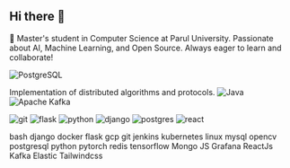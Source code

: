 ## Hi there 👋


🚀 Master's student in Computer Science at Parul University. Passionate about AI, Machine Learning, and Open Source. 
Always eager to learn and collaborate!

<!--
Here are some ideas to get you started:

- 🔭 I’m currently working on ...
- 🌱 I’m currently learning ...
- 👯 I’m looking to collaborate on ...
- 🤔 I’m looking for help with ...
- 💬 Ask me about ...
- 📫 How to reach me: ...
- 😄 Pronouns: ...
- ⚡ Fun fact: ...
-->

![PostgreSQL](https://img.shields.io/badge/PostgreSQL-316192?style=for-the-badge&logo=postgresql&logoColor=white)

Implementation of distributed algorithms and protocols.
![Java](https://img.shields.io/badge/Java-ED8B00?style=for-the-badge&logo=java&logoColor=white) ![Apache Kafka](https://img.shields.io/badge/Apache%20Kafka-231F20?style=for-the-badge&logo=apache-kafka&logoColor=white)

![git](https://camo.githubusercontent.com/fcafa5ebc1f5f789ae7d012a3ecd8fe7bda49516591caf7c37698f764165d880/68747470733a2f2f7777772e766563746f726c6f676f2e7a6f6e652f6c6f676f732f6769742d73636d2f6769742d73636d2d69636f6e2e737667)
![flask](https://camo.githubusercontent.com/93e24451f31be6bde3c380832f676128de66261b99c04adc42230fe9ab415733/68747470733a2f2f7777772e766563746f726c6f676f2e7a6f6e652f6c6f676f732f706f636f6f5f666c61736b2f706f636f6f5f666c61736b2d69636f6e2e737667)
![python](https://camo.githubusercontent.com/ef66a66ac38365ab905d29a914e9c0c815d21811f9af5090024d4f868c0f1307/68747470733a2f2f7777772e766563746f726c6f676f2e7a6f6e652f6c6f676f732f707974686f6e2f707974686f6e2d69636f6e2e737667)
![django](https://camo.githubusercontent.com/e4b26c569b9f0a27da4cb326eab60ba4611eba2246a9d370053ef3d0a8fe039f/68747470733a2f2f7777772e766563746f726c6f676f2e7a6f6e652f6c6f676f732f646a616e676f70726f6a6563742f646a616e676f70726f6a6563742d69636f6e2e737667)
![postgres](https://camo.githubusercontent.com/43d73d66ad99c72b331b7f81f2ea1ef797b1bfefe829f57457f70bba33fd0ac9/68747470733a2f2f7777772e766563746f726c6f676f2e7a6f6e652f6c6f676f732f706f737467726573716c2f706f737467726573716c2d766572746963616c2e737667)
![react](https://camo.githubusercontent.com/0fdca9b191118f32724414ce362dd7cd220be4c42738f4ba46ea631f856cdea6/68747470733a2f2f7777772e766563746f726c6f676f2e7a6f6e652f6c6f676f732f72656163746a732f72656163746a732d69636f6e2e737667)

bash django docker flask gcp git jenkins kubernetes linux mysql opencv postgresql python pytorch redis tensorflow Mongo JS Grafana ReactJs Kafka Elastic Tailwindcss

